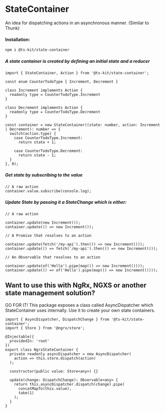 # StateContainer

An idea for dispatching actions in an asynchronous manner. (Similar to Thunk)

#### Installation:

```BASH
npm i @ts-kit/state-container
```

##### A state container is created by defining an initial state and a reducer

```TS
import { StateContainer, Action } from '@ts-kit/state-container';

const enum CounterTodoType { Increment, Decrement }

class Increment implements Action {
  readonly type = CounterTodoType.Increment
}

class Decrement implements Action {
  readonly type = CounterTodoType.Decrement
}

const container = new StateContainer((state: number, action: Increment | Decrement): number => {
  switch(action.type) {
    case CounterTodoType.Increment:
      return state + 1;

    case CounterTodoType.Decrement:
      return state - 1;
  }
}, 0);
```

##### Get state by subscribing to the value

```TS
// A raw action
container.value.subscribe(console.log);
```

##### Update State by passing it a StateChange which is either:

```TS
// A raw action

container.update(new Increment());
container.update(() => new Increment());
```

```TS
// A Promise that resolves to an action

container.update(fetch('/my-api').then(() => new Increment()));
container.update(() => fetch('/my-api').then(() => new Increment()));
```

```TS
// An Observable that resolves to an action

container.update(of('Hello').pipe(map(() => new Increment())));
container.update(() => of('Hello').pipe(map(() => new Increment())));
```

## Want to use this with NgRx, NGXS or another state management solution?

GO FOR IT! This package exposes a class called AsyncDispatcher which StateContainer uses internally.
Use it to create your own state containers.

```TS
import { AsyncDispatcher, DispatchChange } from '@ts-kit/state-container';
import { Store } from '@ngrx/store';

@Injectable({
  providedIn: 'root'
})
export class NgrxStateContainer {
  private readonly asyncDispatcher = new AsyncDispatcher(
    action => this.store.dispatch(action)
  );

  constructor(public value: Store<any>) {}

  update(change: DispatchChange): Observable<any> {
    return this.asyncDispatcher.dispatch(change).pipe(
      concatMapTo(this.value),
      take(1)
    );
  }
}
```
